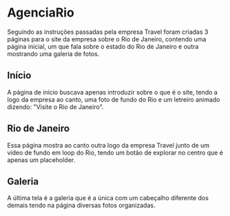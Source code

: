 # AgenciaRio
Seguindo as instruções passadas pela empresa Travel foram criadas 3 páginas para o site da empresa sobre o Rio de Janeiro, contendo uma página inicial, um que fala sobre o estado do Rio de Janeiro e outra mostrando uma galeria de fotos.

## Início
A página de início buscava apenas introduzir sobre o que é o site, tendo a logo da empresa ao canto, uma foto de fundo do Rio e um letreiro animado dizendo: "Visite o Rio de Janeiro".

## Rio de Janeiro
Essa página mostra ao canto outra logo da empresa Travel junto de um vídeo de fundo em loop do Rio, tendo um botão de explorar no centro que é apenas um placeholder.

## Galeria
A última tela é a galeria que é a única com um cabeçalho diferente dos demais tendo na página diversas fotos organizadas.